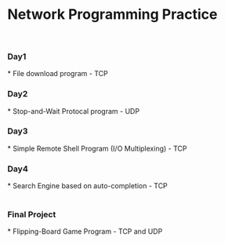 <div>
<h1> Network Programming Practice</h1>
<br>
<h3>Day1</h3>
* File download program - TCP
<br>
<h3>Day2</h3>
* Stop-and-Wait Protocal program - UDP
<br>
<h3>Day3</h3>
* Simple Remote Shell Program (I/O Multiplexing) - TCP
<br>
<h3>Day4</h3>
* Search Engine based on auto-completion - TCP
<br>
<br>
<h3>Final Project</h3>
* Flipping-Board Game Program - TCP and UDP
</div>